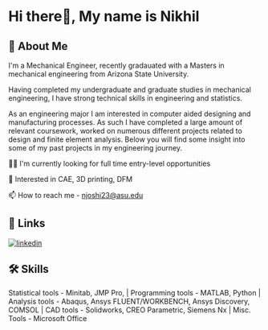 
# Hi there👋, My name is Nikhil



## 🚀 About Me
I'm a Mechanical Engineer, recently gradauated with a Masters in mechanical engineering from Arizona State University. 

Having completed my undergraduate and graduate studies in mechanical engineering, I have strong technical skills in engineering and statistics. 

As an engineering major I am interested in computer aided designing and manufacturing processes. As such I have completed a large amount of relevant coursework, worked on numerous different projects related to design and finite element analysis.
Below you will find some insight into some of my past projects in my engineering journey.


👩‍💻 I'm currently looking for full time entry-level opportunities 

🧠 Interested in CAE, 3D printing, DFM

📫 How to reach me - njoshi23@asu.edu




## 🔗 Links
[![linkedin](https://img.shields.io/badge/linkedin-0A66C2?style=for-the-badge&logo=linkedin&logoColor=white)](https://www.linkedin.com/in/joshinikhil15
)
## 🛠 Skills
Statistical tools - Minitab, JMP Pro, | 
Programming tools - MATLAB, Python | 
Analysis tools - Abaqus, Ansys FLUENT/WORKBENCH, Ansys Discovery, COMSOL |
CAD tools - Solidworks, CREO Parametric, Siemens Nx |
Misc. Tools - Microsoft Office

